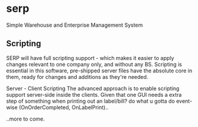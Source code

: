 # serp
Simple Warehouse and Enterprise Management System

## Scripting
SERP will have full scripting support - which makes it easier to apply changes relevant to one company only, and without any BS.
Scripting is essential in this software, pre-shipped server files have the absolute core in them, ready for changes and additions as they're needed.

Server - Client Scripting
The advanced approach is to enable scripting support server-side inside the clients.
Given that one GUI needs a extra step of something when printing out an label/bill? do what u gotta do event-wise (OnOrderCompleted, OnLabelPrint)..

..more to come.
